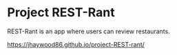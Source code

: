# Project REST-Rant

REST-Rant is an app where users can review restaurants.


https://jhaywood86.github.io/project-REST-rant/